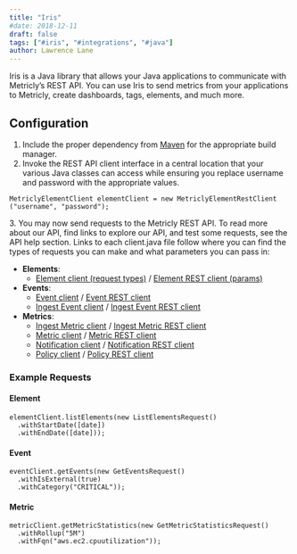 ```yaml
---
title: "Iris"
#date: 2018-12-11
draft: false
tags: ["#iris", "#integrations", "#java"]
author: Lawrence Lane
---
```

Iris is a Java library that allows your Java applications to communicate with Metricly’s REST API. You can use Iris to send metrics from your applications to Metricly, create dashboards, tags, elements, and much more.


## Configuration
1. Include the proper dependency from [Maven](https://search.maven.org/#search|ga|1|g:%22com.netuitive%22%20AND%20a:%22iris%22) for the appropriate build manager.
2. Invoke the REST API client interface in a central location that your various Java classes can access while ensuring you replace username and password with the appropriate values.

```
MetriclyElementClient elementClient = new MetriclyElementRestClient
("username", "password");
```

3\. You may now send requests to the Metricly REST API. To read more about our API, find links to explore our API, and test some requests, see the API help section. Links to each client.java file follow where you can find the types of requests you can make and what parameters you can pass in:

- **Elements**:
  - [Element client (request types)](https://github.com/netuitive/Iris/blob/master/src/main/java/com/netuitive/iris/client/element/NetuitiveElementClient.java) / [Element REST client (params)](https://github.com/netuitive/Iris/blob/master/src/main/java/com/netuitive/iris/client/element/NetuitiveElementRestClient.java)  
- **Events**:
  - [Event client](https://github.com/netuitive/Iris/blob/master/src/main/java/com/netuitive/iris/client/event/NetuitiveEventClient.java) / [Event REST client](https://github.com/netuitive/Iris/blob/master/src/main/java/com/netuitive/iris/client/event/NetuitiveEventRestClient.java)
  - [Ingest Event client](https://github.com/netuitive/Iris/blob/master/src/main/java/com/netuitive/iris/client/event/NetuitiveIngestEventClient.java) / [Ingest Event REST client](https://github.com/netuitive/Iris/blob/master/src/main/java/com/netuitive/iris/client/event/NetuitiveIngestEventRestClient.java)  
- **Metrics**:
  - [Ingest Metric client](https://github.com/netuitive/Iris/blob/master/src/main/java/com/netuitive/iris/client/metric/NetuitiveIngestMetricClient.java) / [Ingest Metric REST client](https://github.com/netuitive/Iris/blob/master/src/main/java/com/netuitive/iris/client/metric/NetuitiveIngestMetricRestClient.java)
  - [Metric client](https://github.com/netuitive/Iris/blob/master/src/main/java/com/netuitive/iris/client/metric/NetuitiveMetricClient.java) / [Metric REST client](https://github.com/netuitive/Iris/blob/master/src/main/java/com/netuitive/iris/client/metric/NetuitiveMetricRestClient.java)
  - [Notification client](https://github.com/netuitive/Iris/blob/master/src/main/java/com/netuitive/iris/client/notification/NetuitiveNotificationClient.java) / [Notification REST client](https://github.com/netuitive/Iris/blob/master/src/main/java/com/netuitive/iris/client/notification/NetuitiveNotificationRestClient.java)
  - [Policy client](https://github.com/netuitive/Iris/blob/master/src/main/java/com/netuitive/iris/client/policy/NetuitivePolicyClient.java) / [Policy REST client](https://github.com/netuitive/Iris/blob/master/src/main/java/com/netuitive/iris/client/policy/NetuitivePolicyRestClient.java)


### Example Requests

#### Element

```
elementClient.listElements(new ListElementsRequest()
  .withStartDate([date])
  .withEndDate([date]));
```

#### Event

```
eventClient.getEvents(new GetEventsRequest()
  .withIsExternal(true)
  .withCategory("CRITICAL"));
```

#### Metric

```
metricClient.getMetricStatistics(new GetMetricStatisticsRequest()
  .withRollup("5M")
  .withFqn("aws.ec2.cpuutilization"));
```

